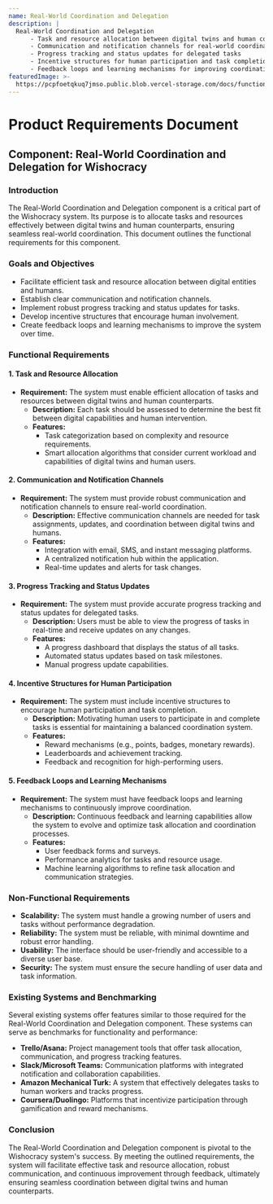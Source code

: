 ```yaml
---
name: Real-World Coordination and Delegation
description: |
  Real-World Coordination and Delegation
      - Task and resource allocation between digital twins and human counterparts
      - Communication and notification channels for real-world coordination
      - Progress tracking and status updates for delegated tasks
      - Incentive structures for human participation and task completion
      - Feedback loops and learning mechanisms for improving coordination
featuredImage: >-
  https://pcpfoetqkuq7jmso.public.blob.vercel-storage.com/docs/functional-components/real-world-coordination-and-delegation.jpg
---
```

# Product Requirements Document

## Component: Real-World Coordination and Delegation for Wishocracy

### Introduction

The Real-World Coordination and Delegation component is a critical part of the Wishocracy system. Its purpose is to allocate tasks and resources effectively between digital twins and human counterparts, ensuring seamless real-world coordination. This document outlines the functional requirements for this component.

### Goals and Objectives

- Facilitate efficient task and resource allocation between digital entities and humans.
- Establish clear communication and notification channels.
- Implement robust progress tracking and status updates for tasks.
- Develop incentive structures that encourage human involvement.
- Create feedback loops and learning mechanisms to improve the system over time.

### Functional Requirements

#### 1. Task and Resource Allocation
- **Requirement:** The system must enable efficient allocation of tasks and resources between digital twins and human counterparts.
  - **Description:** Each task should be assessed to determine the best fit between digital capabilities and human intervention.
  - **Features:**
    - Task categorization based on complexity and resource requirements.
    - Smart allocation algorithms that consider current workload and capabilities of digital twins and human users.

#### 2. Communication and Notification Channels
- **Requirement:** The system must provide robust communication and notification channels to ensure real-world coordination.
  - **Description:** Effective communication channels are needed for task assignments, updates, and coordination between digital twins and humans.
  - **Features:**
    - Integration with email, SMS, and instant messaging platforms.
    - A centralized notification hub within the application.
    - Real-time updates and alerts for task changes.

#### 3. Progress Tracking and Status Updates
- **Requirement:** The system must provide accurate progress tracking and status updates for delegated tasks.
  - **Description:** Users must be able to view the progress of tasks in real-time and receive updates on any changes.
  - **Features:**
    - A progress dashboard that displays the status of all tasks.
    - Automated status updates based on task milestones.
    - Manual progress update capabilities.

#### 4. Incentive Structures for Human Participation
- **Requirement:** The system must include incentive structures to encourage human participation and task completion.
  - **Description:** Motivating human users to participate in and complete tasks is essential for maintaining a balanced coordination system.
  - **Features:**
    - Reward mechanisms (e.g., points, badges, monetary rewards).
    - Leaderboards and achievement tracking.
    - Feedback and recognition for high-performing users.

#### 5. Feedback Loops and Learning Mechanisms
- **Requirement:** The system must have feedback loops and learning mechanisms to continuously improve coordination.
  - **Description:** Continuous feedback and learning capabilities allow the system to evolve and optimize task allocation and coordination processes.
  - **Features:**
    - User feedback forms and surveys.
    - Performance analytics for tasks and resource usage.
    - Machine learning algorithms to refine task allocation and communication strategies.

### Non-Functional Requirements

- **Scalability:** The system must handle a growing number of users and tasks without performance degradation.
- **Reliability:** The system must be reliable, with minimal downtime and robust error handling.
- **Usability:** The interface should be user-friendly and accessible to a diverse user base.
- **Security:** The system must ensure the secure handling of user data and task information.

### Existing Systems and Benchmarking

Several existing systems offer features similar to those required for the Real-World Coordination and Delegation component. These systems can serve as benchmarks for functionality and performance:

- **Trello/Asana:** Project management tools that offer task allocation, communication, and progress tracking features.
- **Slack/Microsoft Teams:** Communication platforms with integrated notification and collaboration capabilities.
- **Amazon Mechanical Turk:** A system that effectively delegates tasks to human workers and tracks progress.
- **Coursera/Duolingo:** Platforms that incentivize participation through gamification and reward mechanisms.

### Conclusion

The Real-World Coordination and Delegation component is pivotal to the Wishocracy system's success. By meeting the outlined requirements, the system will facilitate effective task and resource allocation, robust communication, and continuous improvement through feedback, ultimately ensuring seamless coordination between digital twins and human counterparts.
